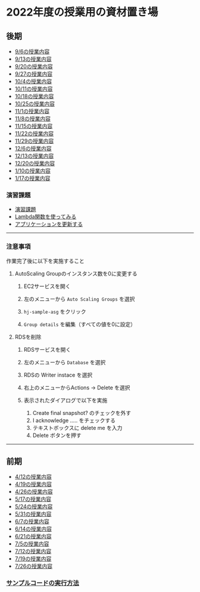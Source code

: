 # 2022年度の授業用の資材置き場
## 後期
* [9/6の授業内容](./0906/README.md)
* [9/13の授業内容](./0913/README.md)
* [9/20の授業内容](./0920/README.md)
* [9/27の授業内容](./0927/README.md)
* [10/4の授業内容](./1004/README.md)
* [10/11の授業内容](./1011/README.md)
* [10/18の授業内容](./1018/README.md)
* [10/25の授業内容](./1025/README.md)
* [11/1の授業内容](./1101/README.md)
* [11/8の授業内容](./1108/README.md)
* [11/15の授業内容](./1115/README.md)
* [11/22の授業内容](./1122/README.md)
* [11/29の授業内容](./1129/README.md)
* [12/6の授業内容](./1206/README.md)
* [12/13の授業内容](./1213/README.md)
* [12/20の授業内容](./1220/README.md)
* [1/10の授業内容](./0110/README.md)
* [1/17の授業内容](./0117/README.md)

### 演習課題
* [演習課題](./演習課題（後期）/README.md)
* [Lambda関数を使ってみる](./Lambda関数を使ってみる/README.md)
* [アプリケーションを更新する](./アプリケーションを更新する/README.md)

---
### __注意事項__
作業完了後に以下を実施すること
1. AutoScaling Groupのインスタンス数を0に変更する
    1. EC2サービスを開く

    2. 左のメニューから `Auto Scaling Groups` を選択

    3. `hj-sample-asg` をクリック

    4. `Group details` を編集（すべての値を0に設定）

2. RDSを削除
    1. RDSサービスを開く

    2. 左のメニューから `Database` を選択

    3. RDSの Writer instace を選択

    4. 右上のメニューからActions -> Delete を選択

    5. 表示されたダイアログで以下を実施

        1. Create final snapshot? のチェックを外す
        2. I acknowledge ..... をチェックする
        3. テキストボックスに delete me を入力
        4. Delete ボタンを押す
---
## 前期
* [4/12の授業内容](./0412/README.md)
* [4/19の授業内容](./0419/README.md)
* [4/26の授業内容](./0426/README.md)
* [5/17の授業内容](./0517/README.md)
* [5/24の授業内容](./0524/README.md)
* [5/31の授業内容](./0531/README.md)
* [6/7の授業内容](./0607/README.md)
* [6/14の授業内容](./0614/README.md)
* [6/21の授業内容](./0621/README.md)
* [7/5の授業内容](./0705/README.md)
* [7/12の授業内容](./0712/README.md)
* [7/19の授業内容](./0719/README.md)
* [7/26の授業内容](./0726/README.md)

### [サンプルコードの実行方法](./HowToBuildSampleCode.md)
